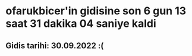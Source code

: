 # ofarukbicer'in gidisine son 6 gun 13 saat 31 dakika 04 saniye kaldi

## Gidis tarihi: 30.09.2022 :(